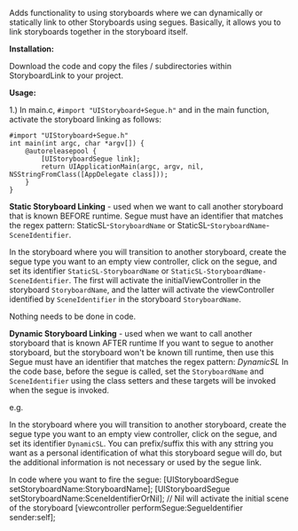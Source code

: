 Adds functionality to using storyboards where we can dynamically or statically link to other
Storyboards using segues. Basically, it allows you to link storyboards together in the storyboard itself.

**Installation:**

Download the code and copy the files / subdirectories within StoryboardLink to your project.

**Usage:**

1.) In main.c, `#import "UIStoryboard+Segue.h"` and in the main function, activate the storyboard linking as follows:

    #import "UIStoryboard+Segue.h"
    int main(int argc, char *argv[]) {
        @autoreleasepool {
            [UIStoryboardSegue link];
            return UIApplicationMain(argc, argv, nil, NSStringFromClass([AppDelegate class]));
        }
    }
    
**Static Storyboard Linking** - used when we want to call another storyboard that is known BEFORE runtime.
Segue must have an identifier that matches the regex pattern: StaticSL-`StoryboardName` or StaticSL-`StoryboardName`-`SceneIdentifier`.

In the storyboard where you will transition to another storyboard, create the segue type you want to an empty view controller, click on the segue, and set its identifier `StaticSL-StoryboardName` or `StaticSL-StoryboardName-SceneIdentifier`. The first will activate the initialViewController in the storyboard `StoryboardName`, and the latter will activate the viewController identified by `SceneIdentifier` in the storyboard `StoryboardName`.
    
Nothing needs to be done in code.

**Dynamic Storyboard Linking** - used when we want to call another storyboard that is known AFTER runtime
If you want to segue to another storyboard, but the storyboard won't be known till runtime, then use this
Segue must have an identifier that matches the regex pattern: *DynamicSL*
In the code base, before the segue is called, set the `StoryboardName` and `SceneIdentifier` using the class setters and these targets will be invoked when the segue is invoked.

e.g.

In the storyboard where you will transition to another storyboard, create the segue type you want to an empty view controller, click on the segue, and set its identifier `DynamicSL`. You can prefix/suffix this with any sttring you want as a personal identification of what this storyboard segue will do, but the additional information is not necessary or used by the segue link.
    
In code where you want to fire the segue:
    [UIStoryboardSegue setStoryboardName:StoryboardName];
    [UIStoryboardSegue setStoryboardName:SceneIdentifierOrNil]; // Nil will activate the initial scene of the storyboard
    [viewcontroller performSegue:SegueIdentifier sender:self];
